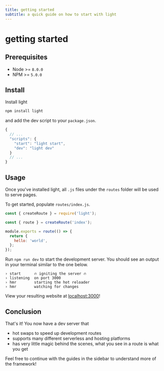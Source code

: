 ```yaml
---
title: getting started
subtitle: a quick guide on how to start with light
---
```


# getting started

## Prerequisites

* Node &gt;= `8.0.0`
* NPM &gt;= `5.0.0`

## Install

Install light

```bash
npm install light
```

and add the dev script to your `package.json`.

```javascript
{
  // ...
  "scripts": {
    "start": "light start",
    "dev": "light dev"
  }
  // ...
}
```

## Usage

Once you've installed light, all `.js` files under the `routes` folder will be used to serve pages.

To get started, populate `routes/index.js`.

```javascript
const { createRoute } = require('light');

const { route } = createRoute('index');

module.exports = route(() => {
  return {
    hello: 'world',
  };
});
```

Run `npm run dev` to start the development server. You should see an output in your terminal similar to the one below.

```text
› start      🔥 igniting the server 🔥
› listening  on port 3000
› hmr        starting the hot reloader
› hmr        watching for changes
```

View your resulting website at [localhost:3000](http://localhost:3000)!

## Conclusion

That's it! You now have a dev server that

* hot swaps to speed up development routes
* supports many different serverless and hosting platforms
* has very little magic behind the scenes, what you see in a route is what you get

Feel free to continue with the guides in the sidebar to understand more of the framework!

